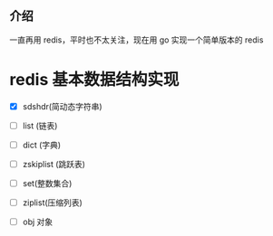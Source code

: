 ## 介绍
一直再用 redis，平时也不太关注，现在用 go 实现一个简单版本的 redis

# redis 基本数据结构实现
- [x] sdshdr(简动态字符串)
- [ ] list (链表)
- [ ] dict (字典)
- [ ] zskiplist (跳跃表)
- [ ] set(整数集合)
- [ ]  ziplist(压缩列表)
- [ ]  obj 对象

 